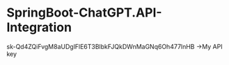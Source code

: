 # SpringBoot-ChatGPT.API-Integration
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  ->My API key

